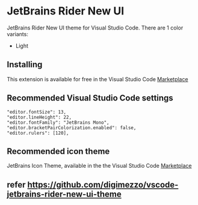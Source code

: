 # JetBrains Rider New UI

JetBrains Rider New UI theme for Visual Studio Code. There are 1 color variants:

- Light


## Installing

This extension is available for free in the Visual Studio Code [Marketplace](https://marketplace.visualstudio.com/items?itemName=digimezzo.jetbrains-rider-new-ui-theme)

## Recommended Visual Studio Code settings

```
"editor.fontSize": 13,
"editor.lineHeight": 22,
"editor.fontFamily": "JetBrains Mono",
"editor.bracketPairColorization.enabled": false,
"editor.rulers": [120],
```

## Recommended icon theme

JetBrains Icon Theme, available in the the Visual Studio Code [Marketplace](https://marketplace.visualstudio.com/items?itemName=chadalen.vscode-jetbrains-icon-theme)

## refer https://github.com/digimezzo/vscode-jetbrains-rider-new-ui-theme